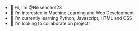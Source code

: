 - 👋 Hi, I’m @Niksencho123
- 👀 I’m interested in Machine Learning and Web Development
- 🌱 I’m currently learning Python, Javascript, HTML and CSS
- 💞️ I’m looking to collaborate on project!
